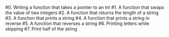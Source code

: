 #0. Writing a function that takes a pointer to an int
#1. A function that swaps the value of two integers
#2. A function that returns the length of a string
#3. A function that prints a string
#4. A function that prints a string in reverse
#5. A function that reverses a string
#6. Printing letters while skipping
#7. Print half of the string
